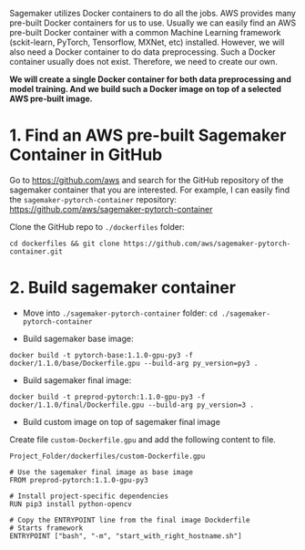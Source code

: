 Sagemaker utilizes Docker containers to do all the jobs. AWS provides many pre-built Docker containers for us to use. Usually we can easily find an AWS pre-built Docker container with a common Machine Learning framework (sckit-learn, PyTorch, Tensorflow, MXNet, etc) installed. However, we will also need a Docker container to do data preprocessing. Such a Docker container usually does not exist. Therefore, we need to create our own. 

**We will create a single Docker container for both data preprocessing and model training. And we build such a Docker image on top of a selected AWS pre-built image.**


# 1. Find an AWS pre-built Sagemaker Container in GitHub

Go to https://github.com/aws and search for the GitHub repository of the sagemaker container that you are interested. For example, I can easily find the `sagemaker-pytorch-container` repository: https://github.com/aws/sagemaker-pytorch-container

Clone the GitHub repo to `./dockerfiles` folder:

```
cd dockerfiles && git clone https://github.com/aws/sagemaker-pytorch-container.git
```

# 2. Build sagemaker container

* Move into `./sagemaker-pytorch-container` folder: `cd ./sagemaker-pytorch-container`

* Build sagemaker base image:

```
docker build -t pytorch-base:1.1.0-gpu-py3 -f docker/1.1.0/base/Dockerfile.gpu --build-arg py_version=py3 .
```

* Build sagemaker final image:

```
docker build -t preprod-pytorch:1.1.0-gpu-py3 -f docker/1.1.0/final/Dockerfile.gpu --build-arg py_version=3 .
```

* Build custom image on top of sagemaker final image

Create file `custom-Dockerfile.gpu` and add the following content to file.

`Project_Folder/dockerfiles/custom-Dockerfile.gpu`

```
# Use the sagemaker final image as base image
FROM preprod-pytorch:1.1.0-gpu-py3

# Install project-specific dependencies
RUN pip3 install python-opencv

# Copy the ENTRYPOINT line from the final image Dockderfile
# Starts framework
ENTRYPOINT ["bash", "-m", "start_with_right_hostname.sh"]
```

